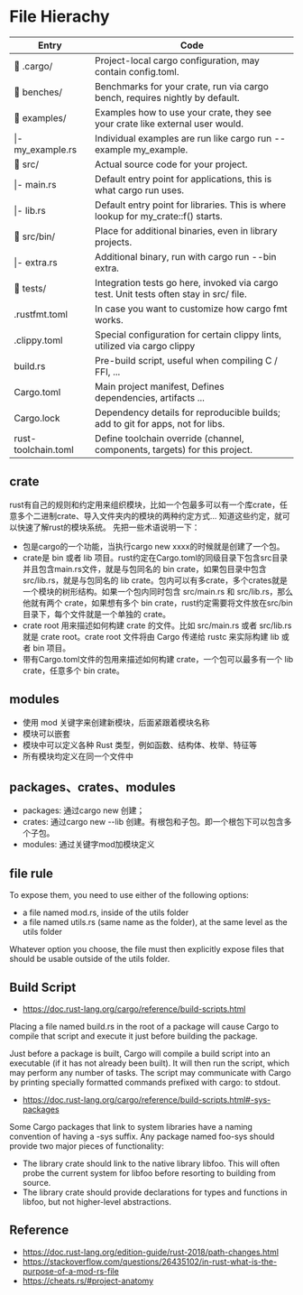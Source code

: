 # File Hierachy

Entry | Code
--- | ---
📁 .cargo/ | Project-local cargo configuration, may contain config.toml.
📁 benches/	| Benchmarks for your crate, run via cargo bench, requires nightly by default.
📁 examples/ | Examples how to use your crate, they see your crate like external user would.
\|- my_example.rs | Individual examples are run like cargo run --example my_example.
📁 src/ | Actual source code for your project.
\|- main.rs | Default entry point for applications, this is what cargo run uses.
\|- lib.rs | Default entry point for libraries. This is where lookup for my_crate::f() starts.
📁 src/bin/ | Place for additional binaries, even in library projects.
\|- extra.rs | Additional binary, run with cargo run --bin extra.
📁 tests/ | Integration tests go here, invoked via cargo test. Unit tests often stay in src/ file.
.rustfmt.toml | In case you want to customize how cargo fmt works.
.clippy.toml | Special configuration for certain clippy lints, utilized via cargo clippy
build.rs | Pre-build script, useful when compiling C / FFI, ...
Cargo.toml | Main project manifest, Defines dependencies, artifacts ...
Cargo.lock | Dependency details for reproducible builds; add to git for apps, not for libs.
rust-toolchain.toml | Define toolchain override (channel, components, targets) for this project.

## crate

rust有自己的规则和约定用来组织模块，比如一个包最多可以有一个库crate，任意多个二进制crate、导入文件夹内的模块的两种约定方式... 知道这些约定，就可以快速了解rust的模块系统。
先把一些术语说明一下：

- 包是cargo的一个功能，当执行cargo new xxxx的时候就是创建了一个包。
- crate是 bin 或者 lib 项目。rust约定在Cargo.toml的同级目录下包含src目录并且包含main.rs文件，就是与包同名的 bin crate，如果包目录中包含src/lib.rs，就是与包同名的 lib crate。包内可以有多crate，多个crates就是一个模块的树形结构。如果一个包内同时包含 src/main.rs 和 src/lib.rs，那么他就有两个 crate，如果想有多个 bin crate，rust约定需要将文件放在src/bin目录下，每个文件就是一个单独的 crate。
- crate root 用来描述如何构建 crate 的文件。比如 src/main.rs 或者 src/lib.rs 就是 crate root。crate root 文件将由 Cargo 传递给 rustc 来实际构建 lib 或者 bin 项目。
- 带有Cargo.toml文件的包用来描述如何构建 crate，一个包可以最多有一个 lib crate，任意多个 bin crate。

## modules

- 使用 mod 关键字来创建新模块，后面紧跟着模块名称
- 模块可以嵌套
- 模块中可以定义各种 Rust 类型，例如函数、结构体、枚举、特征等
- 所有模块均定义在同一个文件中

## packages、crates、modules

- packages: 通过cargo new 创建；
- crates: 通过cargo new --lib 创建。有根包和子包。即一个根包下可以包含多个子包。
- modules: 通过关键字mod加模块定义

## file rule

To expose them, you need to use either of the following options:

- a file named mod.rs, inside of the utils folder
- a file named utils.rs (same name as the folder), at the same level as the utils folder

Whatever option you choose, the file must then explicitly expose files that should be usable outside of the utils folder.


## Build Script

- https://doc.rust-lang.org/cargo/reference/build-scripts.html

 Placing a file named build.rs in the root of a package will cause Cargo to compile that script and execute it just before building the package.

 Just before a package is built, Cargo will compile a build script into an executable (if it has not already been built). It will then run the script, which may perform any number of tasks. The script may communicate with Cargo by printing specially formatted commands prefixed with cargo: to stdout.

 - https://doc.rust-lang.org/cargo/reference/build-scripts.html#-sys-packages

Some Cargo packages that link to system libraries have a naming convention of having a -sys suffix. Any package named foo-sys should provide two major pieces of functionality:

- The library crate should link to the native library libfoo. This will often probe the current system for libfoo before resorting to building from source.
- The library crate should provide declarations for types and functions in libfoo, but not higher-level abstractions.


## Reference

- https://doc.rust-lang.org/edition-guide/rust-2018/path-changes.html
- https://stackoverflow.com/questions/26435102/in-rust-what-is-the-purpose-of-a-mod-rs-file
- https://cheats.rs/#project-anatomy

